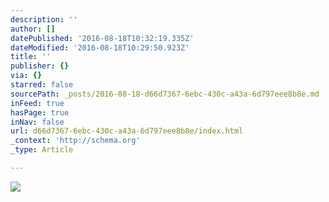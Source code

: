```yaml
---
description: ''
author: []
datePublished: '2016-08-18T10:32:19.335Z'
dateModified: '2016-08-18T10:29:50.923Z'
title: ''
publisher: {}
via: {}
starred: false
sourcePath: _posts/2016-08-18-d66d7367-6ebc-430c-a43a-6d797eee8b8e.md
inFeed: true
hasPage: true
inNav: false
url: d66d7367-6ebc-430c-a43a-6d797eee8b8e/index.html
_context: 'http://schema.org'
_type: Article

---
```

![](https://the-grid-user-content.s3-us-west-2.amazonaws.com/6fcb37ee-fde5-4419-9e76-614bbc7a5dd4.jpg)